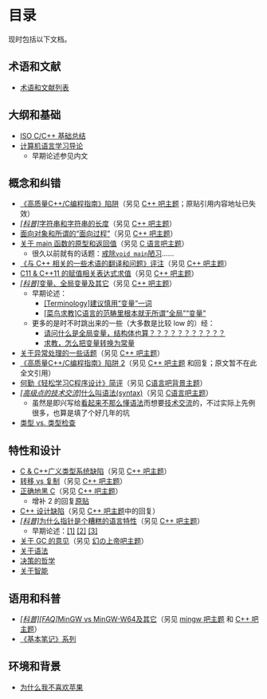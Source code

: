 ﻿# 目录

现时包括以下文档。

## 术语和文献

* [术语和文献列表](terms-and-bibliography.md)

## 大纲和基础

* [ISO C/C++ 基础总结](c-cpp-fundamental.md)
* [计算机语言学习导论](introduction-to-learning-computer-languages.md)
	* 早期论述参见内文

## 概念和纠错

* [《高质量C++/C编程指南》陷阱](high-quality-c-cpp-programing-guide-trap.md)（另见 [C++ 吧主题](https://tieba.baidu.com/p/1051426693)；原贴引用内容地址已失效）
* [_[科普]_&#8203;字符串和字符串的长度](string-and-string-length.md)（另见 [C++ 吧主题](https://tieba.baidu.com/p/1758580031)）
* [面向对象和所谓的“面向过程”](OO-and-procedural-oriented-mist.md)（另见 [C++ 吧主题](https://tieba.baidu.com/p/1912906851)）
* [关于 main 函数的原型和返回值](main-function.md)（另见 [C 语言吧主题](https://tieba.baidu.com/p/1969958655)）
	* 很久以前就有的话题：[戒除`void main`陋习](https://tieba.baidu.com/p/40625459)……
* [《与 C++ 相关的一些术语的翻译和问题》评注](cpp-term-translation-comment.md)（另见 [C++ 吧主题](https://tieba.baidu.com/p/2070464220)）
* [C11 & C++11 的赋值相关表达式求值](c11-cpp11-assignment.md)（另见 [C++ 吧主题](https://tieba.baidu.com/p/2091426198)）
* [_[科普]_&#8203;变量、全局变量及其它](variables.md)（另见 [C++ 吧主题](https://tieba.baidu.com/p/2126721044)）
	* 早期论述：
		* [[Terminology]建议慎用“变量”一词](https://tieba.baidu.com/p/1316351174)
		* [[菜鸟求教]C语言的范畴里根本就无所谓“全局”“变量”](https://tieba.baidu.com/p/2111194416)
	* 更多的是时不时跳出来的一些（大多数是比较 low 的）经：
		* [请问什么是全局变量，结构体也算？？？？？？？？？？？](https://tieba.baidu.com/p/3884720952)
		* [求教，怎么把变量转换为常量](https://tieba.baidu.com/p/3962027836)
* [关于异常处理的一些话题](cpp-exceptions.md)（另见 [C++ 吧主题](https://tieba.baidu.com/p/2201116330)）
* [《高质量C++/C编程指南》陷阱 2](high-quality-c-cpp-programing-guide-trap-2.md)（另见 [C++ 吧主题](https://tieba.baidu.com/p/2262386913) 和回复；原文暂不在此全文引用）
* [何勤《轻松学习C程序设计》简评](learning-c-programing-note.md)（另见 [C语言吧背景主题](https://tieba.baidu.com/p/2621752149)）
* [_[高级点的技术交流]_&#8203;什么叫语法(syntax)](what-is-syntax.md)（另见 [C语言吧主题](https://tieba.baidu.com/p/3863321148)）
	* 虽然是即兴写给[看起来不那么懂语法](https://tieba.baidu.com/p/3835122876)而想要[技术交流](https://tieba.baidu.com/p/3829012515)的，不过实际上先例很多，也算是填了个好几年的坑
* [类型 vs. 类型检查](typing-vs-typechecking.md)

## 特性和设计

* [C & C++广义类型系统缺陷](c-cpp-generic-type-system-defect.md)（另见 [C++ 吧主题](https://tieba.baidu.com/p/2272468675)）
* [转移 vs 复制](move-vs-copy.md)（另见 [C++ 吧主题](https://tieba.baidu.com/p/2403773958)）
* [正确地黑 C](c-wrongs.md)（另见 [C++ 吧主题](https://tieba.baidu.com/p/3190068223)）
	* 增补 2 的回复[原贴](https://tieba.baidu.com/p/3221787295)
* [C++ 设计缺陷](cpp-design-defect.md)（另见 [C++ 吧主题](https://tieba.baidu.com/p/3202116449)中的回复）
* [_[科普]_&#8203;为什么指针是个糟糕的语言特性](why-is-pointer-awful.md)（另见 [C++ 吧主题](https://tieba.baidu.com/p/3993456389)）
	* 早期论述：[[1]](https://tieba.baidu.com/f?ct=335675392&tn=baiduPostBrowser&z=3605563618&sc=64936372503#64936372503) [[2]](https://tieba.baidu.com/f?ct=335675392&tn=baiduPostBrowser&z=3605563618&sc=64963805240#64963805240) [[3]](https://tieba.baidu.com/p/3615289496?pn=2)
* [关于 GC 的意见](about-garbage-collection.md)（另见 [幻の上帝吧主题](https://tieba.baidu.com/p/3171730339)）
* [关于语法](about-syntax.md)
* [决策的哲学](philosophy-of-make-decision.md)
* [关于智能](about-intelligence.md)

## 语用和科普

* [_[科普]_&#8203;_[FAQ]_&#8203;MinGW vs MinGW-W64及其它](mingw-vs-mingw-v64.md)（另见 [mingw 吧主题](https://tieba.baidu.com/p/3186232510) 和 [C++ 吧主题](https://tieba.baidu.com/p/3186234212)）
* [《基本笔记》系列](elementary-notes/contents.md)

## 环境和背景

* [为什么我不喜欢苹果](why-i-dislike-apple.md)

